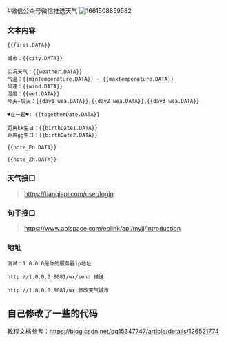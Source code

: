 #微信公众号微信推送天气
![1661508859582](https://user-images.githubusercontent.com/50910542/186882354-d22a00b7-75a7-4b4b-9c47-8a178a874b43.jpg)

### 文本内容
```
{{first.DATA}}

城市：{{city.DATA}}

实况天气：{{weather.DATA}}
气温：{{minTemperature.DATA}} ~ {{maxTemperature.DATA}}
风速：{{wind.DATA}}
湿度：{{wet.DATA}}
今天~后天：{{day1_wea.DATA}},{{day2_wea.DATA}},{{day3_wea.DATA}}

♥在一起♥: {{togetherDate.DATA}}

距离kk生日：{{birthDate1.DATA}}
距离gg生日：{{birthDate2.DATA}}

{{note_En.DATA}}

{{note_Zh.DATA}}

```
### 天气接口
> https://tianqiapi.com/user/login
### 句子接口
> https://www.apispace.com/eolink/api/myjj/introduction

### 地址
```
测试：1.0.0.0是你的服务器ip地址

http://1.0.0.0:8081/wx/send 推送

http://1.0.0.0:8081/wx 修改天气城市
```
## 自己修改了一些的代码
教程文档参考：https://blog.csdn.net/qq15347747/article/details/126521774

